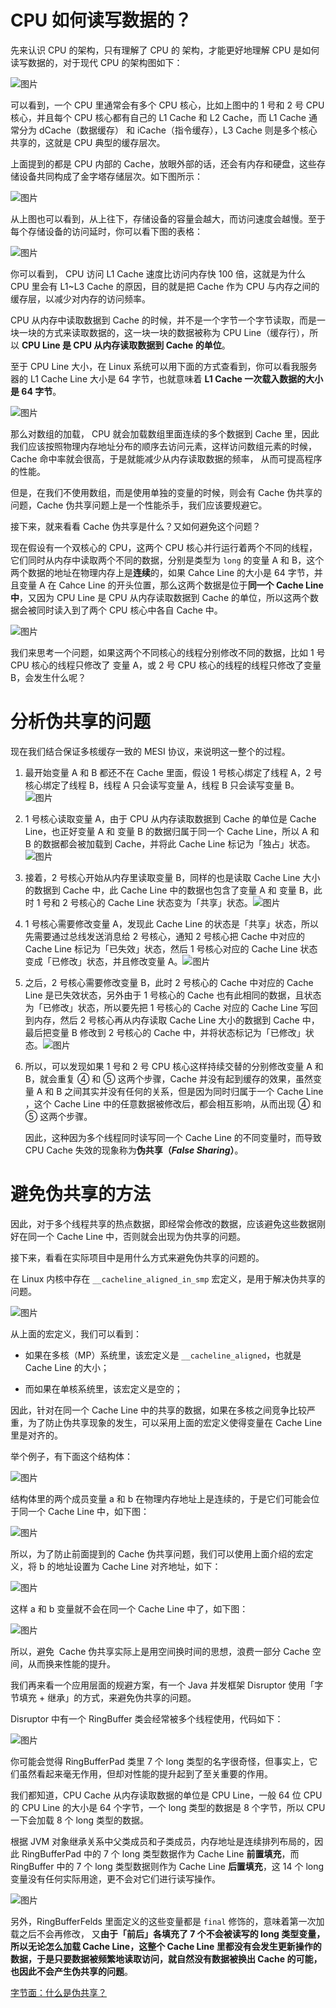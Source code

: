 # CPU 如何读写数据的？

先来认识 CPU 的架构，只有理解了 CPU 的 架构，才能更好地理解 CPU 是如何读写数据的，对于现代 CPU 的架构图如下：

![图片](https://mmbiz.qpic.cn/mmbiz_png/J0g14CUwaZdrBIMQROWxSKCX3uKvOOFzt3u42O30Y1GYT78Y03TQoO4k94QMZcS1pgwEjKXialCLaac67aaQXpA/640?wx_fmt=png&wxfrom=5&wx_lazy=1&wx_co=1)

可以看到，一个 CPU 里通常会有多个 CPU 核心，比如上图中的 1 号和 2 号 CPU 核心，并且每个 CPU 核心都有自己的 L1 Cache 和 L2 Cache，而 L1 Cache 通常分为 dCache（数据缓存） 和 iCache（指令缓存），L3 Cache 则是多个核心共享的，这就是 CPU 典型的缓存层次。

上面提到的都是 CPU 内部的 Cache，放眼外部的话，还会有内存和硬盘，这些存储设备共同构成了金字塔存储层次。如下图所示：

![图片](https://mmbiz.qpic.cn/mmbiz_png/J0g14CUwaZdrBIMQROWxSKCX3uKvOOFzxcELN3N4KPTFMe1jWeXueDZk0RG0GjYW6npbzMwP9qJxsWqFGtJtXA/640?wx_fmt=png&wxfrom=5&wx_lazy=1&wx_co=1)

从上图也可以看到，从上往下，存储设备的容量会越大，而访问速度会越慢。至于每个存储设备的访问延时，你可以看下图的表格：

![图片](https://mmbiz.qpic.cn/mmbiz_png/J0g14CUwaZdrBIMQROWxSKCX3uKvOOFzAITcp4l0jQYkYLCBhLr1yMcKMm68yH5IMJDXmvXiakSw7FJQ7VZne3A/640?wx_fmt=png&wxfrom=5&wx_lazy=1&wx_co=1)

你可以看到， CPU 访问 L1 Cache 速度比访问内存快 100 倍，这就是为什么 CPU 里会有 L1~L3 Cache 的原因，目的就是把 Cache 作为 CPU 与内存之间的缓存层，以减少对内存的访问频率。

CPU 从内存中读取数据到 Cache 的时候，并不是一个字节一个字节读取，而是一块一块的方式来读取数据的，这一块一块的数据被称为 CPU Line（缓存行），所以 **CPU Line 是 CPU 从内存读取数据到 Cache 的单位**。

至于 CPU Line 大小，在 Linux 系统可以用下面的方式查看到，你可以看我服务器的 L1 Cache Line 大小是 64 字节，也就意味着 **L1 Cache 一次载入数据的大小是 64 字节**。

![图片](https://mmbiz.qpic.cn/mmbiz_png/J0g14CUwaZdrBIMQROWxSKCX3uKvOOFzrWfTV2GJ0zqAS88WqaUk1FQBpTWSicQ7OB7TsjEGQIfYD6UF4m81icibQ/640?wx_fmt=png&wxfrom=5&wx_lazy=1&wx_co=1)

那么对数组的加载， CPU 就会加载数组里面连续的多个数据到 Cache 里，因此我们应该按照物理内存地址分布的顺序去访问元素，这样访问数组元素的时候，Cache 命中率就会很高，于是就能减少从内存读取数据的频率， 从而可提高程序的性能。

但是，在我们不使用数组，而是使用单独的变量的时候，则会有 Cache 伪共享的问题，Cache 伪共享问题上是一个性能杀手，我们应该要规避它。

接下来，就来看看 Cache 伪共享是什么？又如何避免这个问题？

现在假设有一个双核心的 CPU，这两个 CPU 核心并行运行着两个不同的线程，它们同时从内存中读取两个不同的数据，分别是类型为 `long` 的变量 A 和 B，这个两个数据的地址在物理内存上是**连续**的，如果 Cahce Line 的大小是 64 字节，并且变量 A 在 Cahce Line 的开头位置，那么这两个数据是位于**同一个 Cache Line 中**，又因为 CPU Line 是 CPU 从内存读取数据到 Cache 的单位，所以这两个数据会被同时读入到了两个 CPU 核心中各自 Cache 中。

![图片](https://mmbiz.qpic.cn/mmbiz_png/J0g14CUwaZdrBIMQROWxSKCX3uKvOOFzYzpxtCCTu4s5VPBrH5fuEQOesWEFrbTicIWz1mNNT2JCibOVMwj20qYQ/640?wx_fmt=png&wxfrom=5&wx_lazy=1&wx_co=1)

我们来思考一个问题，如果这两个不同核心的线程分别修改不同的数据，比如 1 号 CPU 核心的线程只修改了 变量 A，或 2 号 CPU 核心的线程的线程只修改了变量 B，会发生什么呢？

# 分析伪共享的问题

现在我们结合保证多核缓存一致的 MESI 协议，来说明这一整个的过程。

1. 最开始变量 A 和 B 都还不在 Cache 里面，假设 1 号核心绑定了线程 A，2 号核心绑定了线程 B，线程 A 只会读写变量 A，线程 B 只会读写变量 B。![图片](https://mmbiz.qpic.cn/mmbiz_png/J0g14CUwaZdrBIMQROWxSKCX3uKvOOFz8HqEcgy9ngBC5wsxhgsHFbHtTkBO843IwQHVArsXBe79mvvZUECYUg/640?wx_fmt=png&wxfrom=5&wx_lazy=1&wx_co=1)

2. 1 号核心读取变量 A，由于 CPU 从内存读取数据到 Cache 的单位是 Cache Line，也正好变量 A 和 变量 B 的数据归属于同一个 Cache Line，所以 A 和 B 的数据都会被加载到 Cache，并将此 Cache Line 标记为「独占」状态。![图片](https://mmbiz.qpic.cn/mmbiz_png/J0g14CUwaZdrBIMQROWxSKCX3uKvOOFzPBEJxaIz3nKx0sSHrmGyOqOPpZYtv8x1ACJdWt83TCMOZ2zMWoC1Pw/640?wx_fmt=png&wxfrom=5&wx_lazy=1&wx_co=1)

3. 接着，2 号核心开始从内存里读取变量 B，同样的也是读取 Cache Line 大小的数据到 Cache 中，此 Cache Line 中的数据也包含了变量 A 和 变量 B，此时 1 号和 2 号核心的 Cache Line 状态变为「共享」状态。![图片](https://mmbiz.qpic.cn/mmbiz_png/J0g14CUwaZdrBIMQROWxSKCX3uKvOOFzhP0eBIA8asozrFDia3Cos32CD9d7tfjqluj8qZeqkCDS3ibxhTK6XtsA/640?wx_fmt=png&wxfrom=5&wx_lazy=1&wx_co=1)

4. 1 号核心需要修改变量 A，发现此 Cache Line 的状态是「共享」状态，所以先需要通过总线发送消息给 2 号核心，通知 2 号核心把 Cache 中对应的 Cache Line 标记为「已失效」状态，然后 1 号核心对应的 Cache Line 状态变成「已修改」状态，并且修改变量 A。![图片](https://mmbiz.qpic.cn/mmbiz_png/J0g14CUwaZdrBIMQROWxSKCX3uKvOOFz8ZrrKEbRz5jDItRibqgU3KMfRWPglq4XJwfTffRI3lbeAJ1fKCiauMKA/640?wx_fmt=png&wxfrom=5&wx_lazy=1&wx_co=1)

5. 之后，2 号核心需要修改变量 B，此时 2 号核心的 Cache 中对应的 Cache Line 是已失效状态，另外由于 1 号核心的 Cache 也有此相同的数据，且状态为「已修改」状态，所以要先把 1 号核心的 Cache 对应的 Cache Line 写回到内存，然后 2 号核心再从内存读取 Cache Line 大小的数据到 Cache 中，最后把变量 B 修改到 2 号核心的 Cache 中，并将状态标记为「已修改」状态。![图片](https://mmbiz.qpic.cn/mmbiz_png/J0g14CUwaZdrBIMQROWxSKCX3uKvOOFz9LlgExVJHsjTnDfg8rCL7g5CgVvcqs2XVGkBEP666Ft3GohPmH8ibTQ/640?wx_fmt=png&wxfrom=5&wx_lazy=1&wx_co=1)

6. 所以，可以发现如果 1 号和 2 号 CPU 核心这样持续交替的分别修改变量 A 和 B，就会重复 ④ 和 ⑤ 这两个步骤，Cache 并没有起到缓存的效果，虽然变量 A 和 B 之间其实并没有任何的关系，但是因为同时归属于一个 Cache Line ，这个 Cache Line 中的任意数据被修改后，都会相互影响，从而出现 ④ 和 ⑤ 这两个步骤。
   
   因此，这种因为多个线程同时读写同一个 Cache Line 的不同变量时，而导致 CPU Cache 失效的现象称为**伪共享（*False Sharing*）**。

# 避免伪共享的方法

因此，对于多个线程共享的热点数据，即经常会修改的数据，应该避免这些数据刚好在同一个 Cache Line 中，否则就会出现为伪共享的问题。

接下来，看看在实际项目中是用什么方式来避免伪共享的问题的。

在 Linux 内核中存在 `__cacheline_aligned_in_smp` 宏定义，是用于解决伪共享的问题。

![图片](https://mmbiz.qpic.cn/mmbiz_png/J0g14CUwaZdrBIMQROWxSKCX3uKvOOFzRicDbG5yASRRbH6PYParkOslJ6FAapbA3gKmbzZdjEc6PkB6DgetpYQ/640?wx_fmt=png&wxfrom=5&wx_lazy=1&wx_co=1)

从上面的宏定义，我们可以看到：

- 如果在多核（MP）系统里，该宏定义是 `__cacheline_aligned`，也就是 Cache Line 的大小；

- 而如果在单核系统里，该宏定义是空的；

因此，针对在同一个 Cache Line 中的共享的数据，如果在多核之间竞争比较严重，为了防止伪共享现象的发生，可以采用上面的宏定义使得变量在 Cache Line 里是对齐的。

举个例子，有下面这个结构体：

![图片](https://mmbiz.qpic.cn/mmbiz_png/J0g14CUwaZdrBIMQROWxSKCX3uKvOOFzWcd6UibJibCJWxdEpRVphZCM2fkCnU1oaAr3N1c8W1YzrR3y81u70lFA/640?wx_fmt=png&wxfrom=5&wx_lazy=1&wx_co=1)

结构体里的两个成员变量 a 和 b 在物理内存地址上是连续的，于是它们可能会位于同一个 Cache Line 中，如下图：

![图片](https://mmbiz.qpic.cn/mmbiz_png/J0g14CUwaZdrBIMQROWxSKCX3uKvOOFzuWs4pbIN6Ia7cVduQ5CWVYXKr157sUJwGia56VxAXYvicohSOWtmaMKQ/640?wx_fmt=png&wxfrom=5&wx_lazy=1&wx_co=1)

所以，为了防止前面提到的 Cache 伪共享问题，我们可以使用上面介绍的宏定义，将 b 的地址设置为 Cache Line 对齐地址，如下：

![图片](https://mmbiz.qpic.cn/mmbiz_png/J0g14CUwaZdrBIMQROWxSKCX3uKvOOFznHia64y6csRLHWNicepCEnrBEsibMwNVrrviaiatFFP5wrqGfECRdgQ5p8w/640?wx_fmt=png&wxfrom=5&wx_lazy=1&wx_co=1)

这样 a 和 b 变量就不会在同一个 Cache Line 中了，如下图：

![图片](https://mmbiz.qpic.cn/mmbiz_png/J0g14CUwaZdrBIMQROWxSKCX3uKvOOFzgtfELVBUsHnb3TNVr19NexbAas7jPwJKRszCHgQOGVkmtdqqcS9jicg/640?wx_fmt=png&wxfrom=5&wx_lazy=1&wx_co=1)

所以，避免  Cache 伪共享实际上是用空间换时间的思想，浪费一部分 Cache 空间，从而换来性能的提升。

我们再来看一个应用层面的规避方案，有一个 Java 并发框架 Disruptor 使用「字节填充 + 继承」的方式，来避免伪共享的问题。

Disruptor 中有一个 RingBuffer 类会经常被多个线程使用，代码如下：

![图片](https://mmbiz.qpic.cn/mmbiz_png/J0g14CUwaZdrBIMQROWxSKCX3uKvOOFzZlUm34yGxd3WL2OY5WhgIUd04uIC0wibYa3936fBNVaE5ZmsVkURYRA/640?wx_fmt=png&wxfrom=5&wx_lazy=1&wx_co=1)

你可能会觉得 RingBufferPad 类里 7 个 long 类型的名字很奇怪，但事实上，它们虽然看起来毫无作用，但却对性能的提升起到了至关重要的作用。

我们都知道，CPU Cache 从内存读取数据的单位是 CPU Line，一般 64 位 CPU 的 CPU Line 的大小是 64 个字节，一个 long 类型的数据是 8 个字节，所以 CPU 一下会加载 8 个 long 类型的数据。

根据 JVM 对象继承关系中父类成员和子类成员，内存地址是连续排列布局的，因此 RingBufferPad 中的 7 个 long 类型数据作为 Cache Line **前置填充**，而 RingBuffer 中的 7 个 long 类型数据则作为 Cache Line **后置填充**，这 14 个 long 变量没有任何实际用途，更不会对它们进行读写操作。

![图片](https://mmbiz.qpic.cn/mmbiz_png/J0g14CUwaZdrBIMQROWxSKCX3uKvOOFzT3NuCAlBNmWGa2xHpwxTNuO2F8viaXy2YwbQW3kVjygGxuqKCQ3H7mA/640?wx_fmt=png&wxfrom=5&wx_lazy=1&wx_co=1)

另外，RingBufferFelds 里面定义的这些变量都是 `final` 修饰的，意味着第一次加载之后不会再修改， 又**由于「前后」各填充了 7 个不会被读写的 long 类型变量，所以无论怎么加载 Cache Line，这整个 Cache Line 里都没有会发生更新操作的数据，于是只要数据被频繁地读取访问，就自然没有数据被换出 Cache 的可能，也因此不会产生伪共享的问题**。

[字节面：什么是伪共享？](https://mp.weixin.qq.com/s/zeGxBx77TFGtVeMRBVR-Lg)
